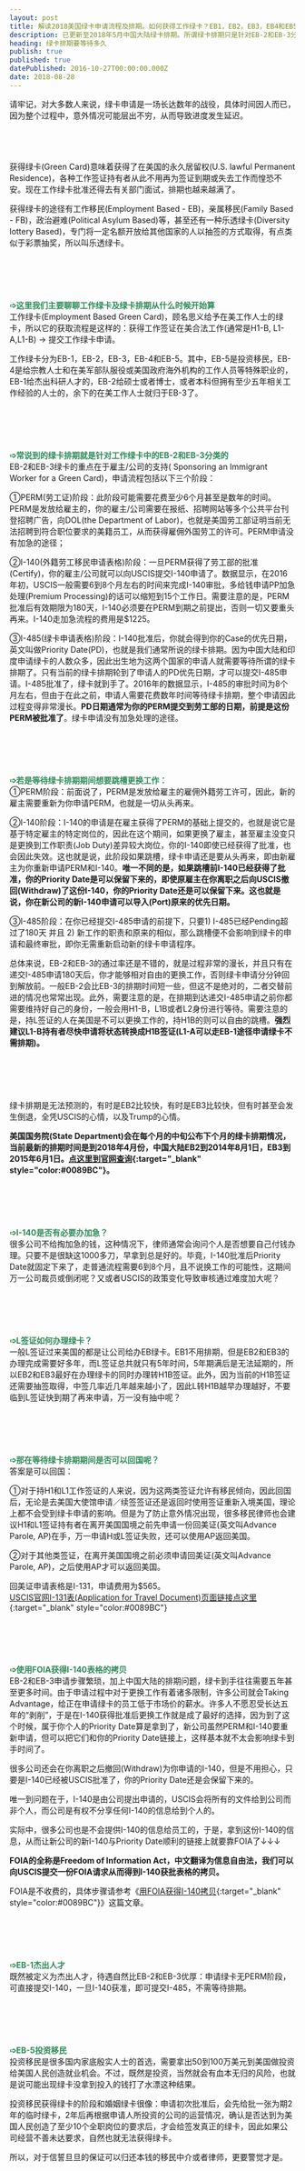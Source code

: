 ```yaml
---
layout: post
title: 解读2018美国绿卡申请流程及排期。如何获得工作绿卡？EB1，EB2，EB3，EB4和EB5。
description: 已更新至2018年5月中国大陆绿卡排期。所谓绿卡排期只是针对EB-2和EB-3分类，当前大概需等待5-6年，可用H1-B，L1B或者L2维持身份。EB-2和EB-3申请期间如果更换工作，可能导致绿卡申请从头再来。EB-1，EB-4和EB-5分类无需等待，可直接提交绿卡申请。工作绿卡申请期间更换工作，可以使用FOIA可以绕开公司获得I-140批准表格的拷贝。
heading: 绿卡排期要等待多久
publish: true
published: true
datePublished: 2016-10-27T00:00:00.000Z
date: 2018-08-28
---
```


<span class="dropcap">请</span>牢记，对大多数人来说，绿卡申请是一场长达数年的战役，具体时间因人而已，因为整个过程中，意外情况可能层出不穷，从而导致进度发生延迟。

<p style="margin-bottom:70px"></p>

获得绿卡(Green Card)意味着获得了在美国的永久居留权(U.S. lawful Permanent Residence)，各种工作签证持有者从此不用再为签证到期或失去工作而惶恐不安。现在工作绿卡批准还得去有关部门面试，排期也越来越满了。

获得绿卡的途径有工作移民(Employment Based - EB)，亲属移民(Family Based - FB)，政治避难(Political Asylum Based)等，甚至还有一种乐透绿卡(Diversity lottery Based)，专门将一定名额开放给其他国家的人以抽签的方式取得，有点类似于彩票抽奖，所以叫乐透绿卡。

<p style="margin-bottom:90px"></p>

<span style="color:#2e8b57">**➩这里我们主要聊聊工作绿卡及绿卡排期从什么时候开始算**</span><br>
工作绿卡(Employment Based Green Card)，顾名思义给予在美工作人士的绿卡，所以它的获取流程是这样的：获得工作签证在美合法工作(通常是H1-B, L1-A,L1-B) -> 提交工作绿卡申请。

工作绿卡分为EB-1，EB-2，EB-3，EB-4和EB-5。其中，EB-5是投资移民，EB-4是给宗教人士和在美军部队服役或美国政府海外机构的工作人员等特殊职业的，EB-1给杰出科研人才的，EB-2给硕士或者博士，或者本科但拥有至少五年相关工作经验的人士的，余下的在美工作人士就归于EB-3了。

<p style="margin-bottom:90px"></p>

<span style="color:#2e8b57">**➩常说到的绿卡排期就是针对工作绿卡中的EB-2和EB-3分类的**</span><br>
EB-2和EB-3绿卡的重点在于雇主/公司的支持( Sponsoring an Immigrant Worker for a Green Card)，申请流程包括以下三个阶段：

①PERM(劳工证)阶段：此阶段可能需要花费至少6个月甚至是数年的时间。PERM是发放给雇主的，你的雇主/公司需要在报纸、招聘网站等多个公共平台刊登招聘广告，向DOL(the Department of Labor)，也就是美国劳工部证明当前无法招聘到符合职位要求的美籍员工，从而获得雇佣外国劳工的许可。PERM申请没有加急的途径；

②I-140(外籍劳工移民申请表格)阶段：一旦PERM获得了劳工部的批准(Certify)，你的雇主/公司就可以向USCIS提交I-140申请了。数据显示，在2016年初，USCIS一般需要6到8个月左右的时间来完成I-140审批，多给钱申请PP加急处理(Premium Processing)的话可以缩短到15个工作日。需要注意的是，PERM批准后有效期限为180天，I-140必须要在PERM到期之前提出，否则一切又要重头再来。I-140走加急流程的费用是$1225。

③I-485(绿卡申请表格)阶段：I-140批准后，你就会得到你的Case的优先日期，英文叫做Priority Date(PD)，也就是我们通常所说的绿卡排期。因为中国大陆和印度申请绿卡的人数众多，因此出生地为这两个国家的申请人就需要等待所谓的绿卡排期了。只有当前的绿卡排期轮到了申请人的PD优先日期，才可以提交I-485申请。I-485批准了，绿卡就到手了。2016年的数据显示，I-485的审批时间为8个月左右，但由于在此之前，申请人需要花费数年时间等待绿卡排期，整个申请因此过程变得非常漫长。**PD日期通常为你的PERM提交到劳工部的日期，前提是这份PERM被批准了**。绿卡申请没有加急处理的途径。

<p style="margin-bottom:90px"></p>

<span style="color:#2e8b57">**➩若是等待绿卡排期期间想要跳槽更换工作：**</span><br>
①PERM阶段：前面说了，PERM是发放给雇主的雇佣外籍劳工许可，因此，新的雇主需要重新为你申请PERM，也就是一切从头再来。

②I-140阶段：I-140的申请是在雇主获得了PERM的基础上提交的，也就是说它是基于特定雇主的特定岗位的，因此在这个期间，如果更换了雇主，甚至雇主没变只是更换到工作职责(Job Duty)差异较大岗位，你的I-140即使已经获得了批准，也会因此失效。这也就是说，此阶段如果跳槽，绿卡申请还是要从头再来，即由新雇主为你重新申请PERM和I-140。**唯一不同的是，如果跳槽前I-140已经获得了批准，你的Priority Date是可以保留下来的，即使原雇主在你离职之后向USCIS撤回(Withdraw)了这份I-140，你的Priority Date还是可以保留下来。这也就是说，你在新公司的新I-140申请可以导入(Port)原来的优先日期。**

③I-485阶段：在你已经提交I-485申请的前提下，只要1) I-485已经Pending超过了180天 并且 2) 新工作的职责和原来的相似，那么跳槽便不会影响到绿卡的申请和最终审批，即你无需重新启动新的绿卡申请程序。

总体来说，EB-2和EB-3的通过率还是不错的，就是过程非常的漫长，并且只有在递交I-485申请180天后，你才能够相对自由的更换工作，否则绿卡申请分分钟回到解放前。一般EB-2会比EB-3的排期时间短一些，但这不是绝对的，二者交替前进的情况也常常出现。此外，需要注意的是，在排期到达递交I-485申请之前你都需要维持好自己的身份，一般会用H1-B，L1B或者L2身份进行等待。需要注意的是，持L签证的人在美国是不可以更换工作的，持H1B的则可以自由的跳槽。**强烈建议L1-B持有者尽快申请将状态转换成H1B签证(L1-A可以走EB-1途径申请绿卡不需排期)。**

<p style="margin-bottom:90px"></p>

绿卡排期是无法预测的，有时是EB2比较快，有时是EB3比较快，但有时甚至会发生倒退，全凭USCIS的心情，以及Trump的心情。

**美国国务院(State Department)会在每个月的中旬公布下个月的绿卡排期情况，当前最新的排期时间是到2018年4月份，中国大陆EB2到2014年8月1日，EB3到2015年6月1日。[点这里到官网查询](https://www.uscis.gov/visabulletininfo){:target="_blank" style="color:#0089BC"}。**

<p style="margin-bottom:90px"></p>

<span style="color:#2e8b57">**➩I-140是否有必要办加急？**</span><br>
很多公司不给掏加急的钱，这种情况下，律师通常会询问个人是否想要自己付钱办理。只要不是很缺这1000多刀，早拿到总是好的。毕竟，I-140批准后Priority Date就固定下来了，走普通流程需要6到8个月，且不说换工作的可能性，这期间万一公司裁员或倒闭呢？又或者USCIS的政策变化导致审核通过难度加大呢？

<p style="margin-bottom:90px"></p>

<span style="color:#2e8b57">**➩L签证如何办理绿卡？**</span><br>
一般L签证过来美国的都是让公司给办EB绿卡。EB1不用排期，但是EB2和EB3的办理完成需要好多年，而L签证总共就只有5年时间，5年期满后是无法延期的，所以EB2和EB3最好在办理绿卡的同时办理转H1B签证。此外，因为当前的H1B签证还需要抽签取得，中签几率近几年越来越小了，因此L转H1B越早办理越好，不要临到L签证快到期了再来申请，万一没有抽中呢？

<p style="margin-bottom:90px"></p>

<span style="color:#2e8b57">**➩那在等待绿卡排期期间是否可以回国呢？**</span><br>
答案是可以回国：

①对于持H1和L1工作签证的人来说，因为这两类签证允许有移民倾向，因此回国后，无论是去美国大使馆申请／续签签证还是返回时使用签证重新入境美国，理论上都不会受到绿卡申请的影响。但是为了防止意外情况出现，很多移民律师也会建议H1和L1签证持有者在离开美国国境之前先申请一份回美证(英文叫Advance Parole, AP)在手，万一申请H或L签证失败，还可以使用AP返回美国。

②对于其他类签证，在离开美国国境之前必须申请回美证(英文叫Advance Parole, AP)，之后使用AP才可以返回美国。

回美证申请表格是I-131，申请费用为$565。<br>
[USCIS官网I-131表(Application for Travel Document)页面链接点这里](https://www.uscis.gov/i-131){:target="_blank" style="color:#0089BC"}

<p style="margin-bottom:90px"></p>

<span style="color:#2e8b57">**➩使用FOIA获得I-140表格的拷贝**</span><br>
EB-2和EB-3申请步骤繁琐，加上中国大陆的排期问题，绿卡到手往往需要五年甚至更多时间。由于申请过程中对于更换工作有着诸多限制，许多公司就会Taking Advantage，给正在申请绿卡的员工低于市场价的薪水。许多人不愿忍受长达五年的“剥削”，于是在I-140获得批准后更换工作就是成了最好的选择，因为到了这个时候，属于你个人的Priority Date算是拿到了，新公司虽然PERM和I-140要重新申请，但可以把它们和你的Priority Date链接上，这样基本就不太会影响绿卡到手时间了。

很多公司还会在你离职之后撤回(Withdraw)为你申请的I-140，但是不用担心，只要是I-140已经被USCIS批准了，你的Priority Date还是会保留下来的。

唯一到问题在于，I-140是由公司提出申请的，USCIS会将所有的文件给到公司而非个人，而公司是有权不分享任何I-140的信息给到个人的。

实际中，很多公司也是不会提供I-140的信息给员工的，于是，拿到这份I-140的信息，从而让新公司的新I-140与Priority Date顺利的链接上就要靠FOIA了↓↓↓

**FOIA的全称是Freedom of Information Act，中文翻译为信息自由法，我们可以向USCIS提交一份FOIA请求从而得到I-140获批表格的拷贝。**

FOIA是不收费的，具体步骤请参考《[用FOIA获得I-140拷贝](https://www.blogus123.com/foia-i140/){:target="_blank" style="color:#0089BC"}》这篇文章。

<p style="margin-bottom:90px"></p>

<span style="color:#2e8b57">**➩EB-1杰出人才**</span><br>
既然被定义为杰出人才，待遇自然比EB-2和EB-3优厚：申请绿卡无PERM阶段，可直接提交I-140，一旦I-140获准，即可提交I-485，不需等待排期。

<p style="margin-bottom:90px"></p>

<span style="color:#2e8b57">**➩EB-5投资移民**</span><br>
投资移民是很多国内家底殷实人士的首选，需要拿出50到100万美元到美国做投资给美国人民创造就业机会。不过，既然是投资，当然就会有血本无归的风险，也就是说可能出现绿卡没拿到投入的钱打了水漂这种结果。

投资移民获得绿卡的阶段和婚姻绿卡很像：申请初次批准后，会先给批一张为期2年的临时绿卡，2年后再根据申请人所投资的公司的运营情况，确认是否达到为美国人民创造了至少10个全职岗位的要求后，才会给签发真正的绿卡，因此如果公司经营不善未达要求，自然也就无法获得绿卡。

所以，对于信誓旦旦的保证可以归还本钱的移民中介或者律师，更要警觉才是。

